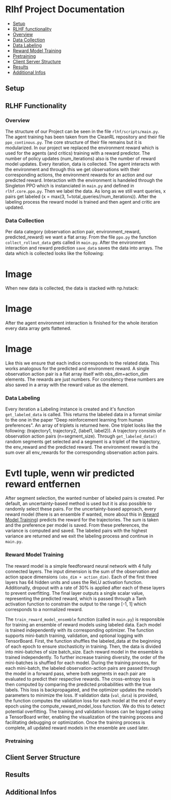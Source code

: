 # Rlhf Project Documentation

- [Setup](Setup)
- [RLHF functionality](RLHF-Functionality)
- [Overview](Overview)
- [Data Collection](Data-Collection)
- [Data Labeling](Data-Labeling)
- [Reward Model Training](Reward-Model-Training)
- [Pretraining](Pretraining)
- [Client Server Structure](Client-Server-Structure)
- [Results](Results)
- [Additional Infos](Additional-Infos)


## Setup

## RLHF Functionality

### Overview

The structure of our Project can be seen in the file `rlhf/scripts/main.py`. The agent training has been taken from the CleanRL repository and their file `ppo_continous.py`. The core structure of their file remains but it is modularized. In our project we replaced the environment reward which is used for the agents (and critics) training with a reward predictor.
The number of policy updates (num_iterations) also is the number of reward model updates. Every iteration, data is collected. The agent interacts with the environment and through this we get observations with their corresponding actions, the environment rewards for an action and our predicted reward. Interaction with the environment is handeled through the Singleton PPO which is instanciated in `main.py` and defined in `rlhf.core.ppo.py`.
Then we label the data. As long as we still want queries, x pairs get labeled (x = max(3, 1+total_queries//num_iterations)). After the labeling process the reward model is trained and then agent and critic are updated.

### Data Collection

Per data category (observation action pair, environment_reward, predicted_reward) we want a flat array. From the file `ppo.py` the function `collect_rollout_data` gets called in `main.py`.
After the environment interaction and reward prediction `save_data` saves the data into arrays.
The data which is collected looks like the following:
# Image
When new data is collected, the data is stacked with np.hstack:
# Image
After the agent environment interaction is finished for the whole iteration every data array gets flattened.
# Image
Like this we ensure that each indice corresponds to the related data.
This works analogous for the predicted and environment reward.
A single observation action pair is a flat array itself with obs_dim+action_dim elements. The rewards are just numbers. For consitency these numbers are also saved in a array with the reward value as the element.



### Data Labeling
Every iteration a Labeling instance is created and it's function `get_labeled_data` is called. This returns the labeled data in a format similar to the one in the paper "Deep reinforcement learning from human preferences".
An array of triplets is returned here. One triplet looks like the following: (trajectory1, trajectory2, (label1, label2)). A trajectory consists of n observation action pairs (n=segment_size).
Through `get_labeled_data()` random segments get selected and a segment is a triplet of the trajectory, the env_reward and the predicted reward. The environment reward is the sum over all env_rewards for the corresponding observation action pairs.
# Evtl tuple, wenn wir predicted reward entfernen
After segment selection, the wanted number of labeled pairs is created. Per default, an uncertainty-based method is used but it is also possible to randomly select these pairs.
For the uncertainty-based approach, every reward model (there is an ensemble if wanted, more about this in [Reward Model Training](Reward-Model-Training)) predicts the reward for the trajectories. The sum is taken and the preference per model is saved. From these preferences, the variance is computed and saved. The labeled pairs with the highest variance are returned and we exit the labeling process and continue in `main.py`.

### Reward Model Training

The reward model is a simple feedforward neural network with 4 fully connected layers. The input dimension is the sum of the observation and action space dimensions `(obs_dim + action_dim)`. Each of the first three layers has 64 hidden units and uses the ReLU activation function. Additionally, dropout with a rate of 30% is applied after each of these layers to prevent overfitting. The final layer outputs a single scalar value, representing the predicted reward, which is passed through a Tanh activation function to constrain the output to the range [-1, 1] which corresponds to a normalized reward.

The `train_reward_model_ensemble` function (called in `main.py`) is responsible for training an ensemble of reward models using labeled data. Each model is trained independently with its corresponding optimizer. The function supports mini-batch training, validation, and optional logging with TensorBoard. First, the function shuffles the labeled_data at the beginning of each epoch to ensure stochasticity in training. Then, the data is divided into mini-batches of size batch_size. Each reward model in the ensemble is trained independently. To further increase training diversity, the order of the mini-batches is shuffled for each model. During the training process, for each mini-batch, the labeled observation-action pairs are passed through the model in a forward pass, where both segments in each pair are evaluated to predict their respective rewards. The cross-entropy loss is then computed by comparing the predicted probabilities with the true labels. This loss is backpropagated, and the optimizer updates the model’s parameters to minimize the loss.
If validation data (`val_data`) is provided, the function computes the validation loss for each model at the end of every epoch using the compute_reward_model_loss function. We do this to detect potential overfitting. The training and validation losses can be logged using a TensorBoard writer, enabling the visualization of the training process and facilitating debugging or optimization. Once the training process is complete, all updated reward models in the ensemble are used later.

### Pretraining

## Client Server Structure
## Results
## Additional Infos
